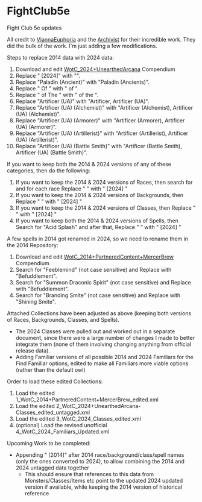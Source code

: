 # FightClub5e
Fight Club 5e updates

All credit to [ViannaEuphoria](https://www.reddit.com/user/ViannaEuphoria/) and the [Archivist](https://www.reddit.com/user/FightClub_Archivist/) for their incredible work. They did the bulk of the work. I'm just adding a few modifications.

Steps to replace 2014 data with 2024 data:
1. Download and edit [WotC_2024+UnearthedArcana](https://github.com/vidalvanbergen/FightClub5eXML/releases/download/2024.12.31/WotC_2024+UnearthedArcana.xml) Compendium
2. Replace " [2024]" with "".
3. Replace "Paladin (Ancient)" with "Paladin (Ancients)".
4. Replace " Of " with " of ".
5. Replace " of The " with " of the ".
6. Replace "Artificer (UA)</classes>" with "Artificer, Artificer (UA)</classes>".
7. Replace "Artificer (UA) (Alchemist)</classes>" with "Artificer (Alchemist), Artificer (UA) (Alchemist)</classes>".
8. Replace "Artificer (UA) (Armorer)</classes>" with "Artificer (Armorer), Artificer (UA) (Armorer)</classes>".
9. Replace "Artificer (UA) (Artillerist)</classes>" with "Artificer (Artillerist), Artificer (UA) (Artillerist)</classes>".
10. Replace "Artificer (UA) (Battle Smith)</classes>" with "Artificer (Battle Smith), Artificer (UA) (Battle Smith)</classes>".

If you want to keep both the 2014 & 2024 versions of any of these categories, then do the following:
1. If you want to keep the 2014 & 2024 versions of Races, then search for <race> and for each race
   Replace "</name>
    <size>" with " [2024]</name>
    <size>"
2. If you want to keep the 2014 & 2024 versions of Backgrounds, then
   Replace "</name>
    <proficiency>" with " [2024]</name>
    <proficiency>"
3. If you want to keep the 2014 & 2024 versions of Classes, then
   Replace "</name>
    <hd>" with " [2024]</name>
    <hd>"
4. If you want to keep both the 2014 & 2024 versions of Spells, then
   Search for "<name>Acid Splash" and after that,
   Replace "</name>
    <level>" with " [2024]</name>
    <level>"

A few spells in 2014 got renamed in 2024, so we need to rename them in the 2014 Repository:
1. Download and edit [WotC_2014+PartneredContent+MercerBrew](https://github.com/vidalvanbergen/FightClub5eXML/releases/download/2024.12.31/WotC_2014+PartneredContent+MercerBrew.xml) Compendium
2. Search for "Feeblemind" (not case sensitive) and Replace with "Befuddlement".
3. Search for "Summon Draconic Spirit" (not case sensitive) and Replace with "Befuddlement".
4. Search for "Branding Smite" (not case sensitive) and Replace with "Shining Smite".

Attached Collections have been adjusted as above (keeping both versions of Races, Backgrounds, Classes, and Spells).
* The 2024 Classes were pulled out and worked out in a separate document, since there were a large number of changes I made to better integrate them (none of them involving changing anything from official release data).
* Adding Familiar versions of all possible 2014 and 2024 Familiars for the Find Familiar options, edited to make all Familiars more viable options (rather than the default owl)

Order to load these edited Collections:
1. Load the edited 1_WotC_2014+PartneredContent+MercerBrew_edited.xml
2. Load the edited 2_WotC_2024+UnearthedArcana-Classes_edited_untagged.xml
3. Load the edited 3_WotC_2024_Classes_edited.xml
4. (optional) Load the revised unofficial 4_WotC_2024_Familiars_Updated.xml

Upcoming Work to be completed:
* Appending " [2014]" after 2014 race/background/class/spell names (only the ones converted to 2024), to allow combining the 2014 and 2024 untagged data together
  * This should ensure that references to this data from Monsters/Classes/Items etc point to the updated 2024 updated version if available, while keeping the 2014 version of historical reference
